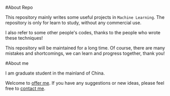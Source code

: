 #About Repo

This repository mainly writes some useful projects in `Machine Learning`. The repository is only for learn to study, without any commercial use. 

I also refer to some other people's codes, thanks to the people who wrote these techniques!

This repository will be maintained for a long time. Of course, there are many mistakes and shortcomings, we can learn and progress together, thank you!

#About me

I am graduate student in the mainland of China.

Welcome to [offer me](mailto:multitriumph92@gmail.com). If you have any suggestions or new ideas, please feel free to [contact me](mailto:multitriumph92@gmail.com).